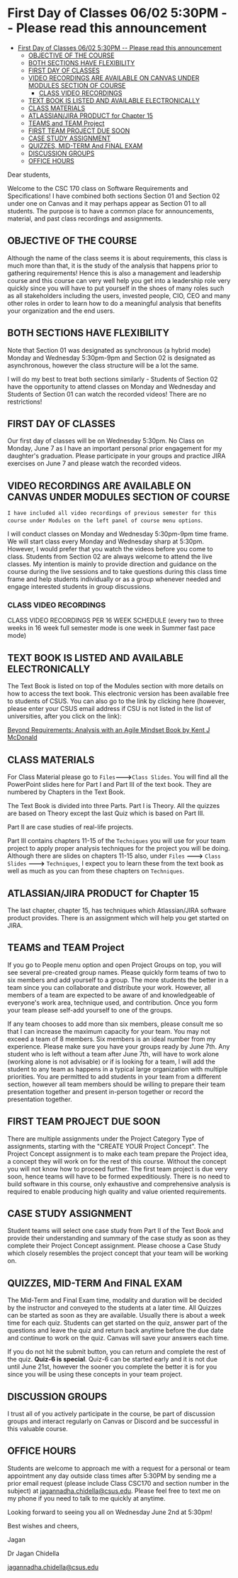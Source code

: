 # First Day of Classes 06/02 5:30PM -- Please read this announcement

- [First Day of Classes 06/02 5:30PM -- Please read this announcement](#first-day-of-classes-0602-530pm----please-read-this-announcement)
  - [OBJECTIVE OF THE COURSE](#objective-of-the-course)
  - [BOTH SECTIONS HAVE FLEXIBILITY](#both-sections-have-flexibility)
  - [FIRST DAY OF CLASSES](#first-day-of-classes)
  - [VIDEO RECORDINGS ARE AVAILABLE ON CANVAS UNDER MODULES SECTION OF COURSE](#video-recordings-are-available-on-canvas-under-modules-section-of-course)
    - [CLASS VIDEO RECORDINGS](#class-video-recordings)
  - [TEXT BOOK IS LISTED AND AVAILABLE ELECTRONICALLY](#text-book-is-listed-and-available-electronically)
  - [CLASS MATERIALS](#class-materials)
  - [ATLASSIAN/JIRA PRODUCT for Chapter 15](#atlassianjira-product-for-chapter-15)
  - [TEAMS and TEAM Project](#teams-and-team-project)
  - [FIRST TEAM PROJECT DUE SOON](#first-team-project-due-soon)
  - [CASE STUDY ASSIGNMENT](#case-study-assignment)
  - [QUIZZES, MID-TERM And FINAL EXAM](#quizzes-mid-term-and-final-exam)
  - [DISCUSSION GROUPS](#discussion-groups)
  - [OFFICE HOURS](#office-hours)

Dear students,

Welcome to the CSC 170 class on Software Requirements and Specifications!
I have combined both sections Section 01 and Section 02 under one on Canvas and
it may perhaps appear as Section 01 to all students. The purpose is to have a
common place for announcements, material, and past class recordings and assignments.

## OBJECTIVE OF THE COURSE

Although the name of the class seems it is about requirements,
this class is much more than that, it is the study of the analysis that happens
prior to gathering requirements! Hence this is also a management and leadership
course and this course can very well help you get into a leadership role very
quickly since you will have to put yourself in the shoes of many roles such as
all stakeholders including the users, invested people, CIO, CEO and many other
roles in order to learn how to do a meaningful analysis that benefits your
organization and the end users.

## BOTH SECTIONS HAVE FLEXIBILITY

Note that Section 01 was designated as synchronous (a hybrid mode) Monday and Wednesday
5:30pm-9pm and Section 02 is designated as asynchronous, however the class structure
will be a lot the same.

I will do my best to treat both sections similarly - Students of Section 02 have
the opportunity to attend classes on Monday and Wednesday and Students of Section 01
can watch the recorded videos! There are no restrictions!

## FIRST DAY OF CLASSES

Our first day of classes will be on Wednesday 5:30pm. No Class on Monday, June 7
as I have an important personal prior engagement for my daughter's graduation.
Please participate in your groups and practice JIRA exercises on June 7 and please
watch the recorded videos.

## VIDEO RECORDINGS ARE AVAILABLE ON CANVAS UNDER MODULES SECTION OF COURSE

`I have included all video recordings of previous semester for this course under Modules on the left panel of course menu options`.

I will conduct classes on Monday and Wednesday 5:30pm-9pm time frame. We will start
class every Monday and Wednesday sharp at 5:30pm. However, I would prefer that you
watch the videos before you come to class. Students from Section 02 are always welcome
to attend the live classes. My intention is mainly to provide direction and guidance
on the course during the live sessions and to take questions during this class time
frame and help students individually or as a group whenever needed and engage interested
students in group discussions.

### CLASS VIDEO RECORDINGS

CLASS VIDEO RECORDINGS PER 16 WEEK SCHEDULE
(every two to three weeks in 16 week full semester mode is one week in Summer fast pace mode)

## TEXT BOOK IS LISTED AND AVAILABLE ELECTRONICALLY

The Text Book is listed on top of the Modules section with more details on how to
access the text book. This electronic version has been available free to students of CSUS.
You can also go to the link by clicking here (however, please enter your CSUS email
address if CSU is not listed in the list of universities, after you click on the link):

[Beyond Requirements: Analysis with an Agile Mindset Book by Kent J McDonald](https://www.oreilly.com/library/view/beyond-requirements-analysis/9780133039863/?ar)

## CLASS MATERIALS

For Class Material please go to `Files`**--->**`Class Slides`. You will find all the
PowerPoint slides here for Part I and Part III of the text book.
They are numbered by Chapters in the Text Book.

The Text Book is divided into three Parts. Part I is Theory. All the quizzes are
based on Theory except the last Quiz which is based on Part III.

Part II are case studies of real-life projects.

Part III contains chapters 11-15 of the `Techniques` you will use for your team project
to apply proper analysis techniques for the project you will be doing. Although there are
slides on chapters 11-15 also, under `Files` **--->** `Class Slides` **--->** `Techniques`,
I expect you to learn these from the text book as well as much as you can from
these chapters on `Techniques`.

## ATLASSIAN/JIRA PRODUCT for Chapter 15

The last chapter, chapter 15, has techniques which Atlassian/JIRA software product provides.
There is an assignment which will help you get started on JIRA.

## TEAMS and TEAM Project

If you go to People menu option and open Project Groups on top, you will see
several pre-created group names. Please quickly form teams of two to six members
and add yourself to a group. The more students the better in a team since you can
collaborate and distribute your work. However, all members of a team are expected
to be aware of and knowledgeable of everyone's work area, technique used, and contribution.
Once you form your team please self-add yourself to one of the groups.

If any team chooses to add more than six members, please consult me so that I can
increase the maximum capacity for your team. You may not exceed a team of 8 members.
Six members is an ideal number from my experience. Please make sure you have your
groups ready by June 7th. Any student who is left without a team after June 7th,
will have to work alone (working alone is not advisable) or if is looking for a team,
I will add the student to any team as happens in a typical large organization with multiple priorities.
You are permitted to add students in your team from a different section,
however all team members should be willing to prepare their team presentation
together and present in-person together or record the presentation together.

## FIRST TEAM PROJECT DUE SOON

There are multiple assignments under the Project Category Type of assignments,
starting with the "CREATE YOUR Project Concept". The Project Concept assignment
is to make each team prepare the Project idea, a concept they will work on for
the rest of this course. Without the concept you will not know how to proceed further.
The first team project is due very soon, hence teams will have to be formed expeditiously.
There is no need to build software in this course, only exhaustive and comprehensive
analysis is required to enable producing high quality and value oriented requirements.

## CASE STUDY ASSIGNMENT

Student teams will select one case study from Part II of the Text Book and provide
their understanding and summary of the case study as soon as they complete their
Project Concept assignment. Please choose a Case Study which closely resembles the
project concept that your team will be working on.

## QUIZZES, MID-TERM And FINAL EXAM

The Mid-Term and Final Exam time, modality and duration will be decided by the instructor
and conveyed to the students at a later time. All Quizzes can be started as soon as they are available.
Usually there is about a week time for each quiz. Students can get started on the quiz,
answer part of the questions and leave the quiz and return back anytime before the due date
and continue to work on the quiz. Canvas will save your answers each time.

If you do not hit the submit button, you can return and complete the rest of the quiz.
**Quiz-6 is special**. Quiz-6 can be started early and it is not due until June 21st,
however the sooner you complete the better it is for you since you will be using
these concepts in your team project.

## DISCUSSION GROUPS

I trust all of you actively participate in the course, be part of discussion groups
and interact regularly on Canvas or Discord and be successful in this valuable course.

## OFFICE HOURS

Students are welcome to approach me with a request for a personal or team appointment
any day outside class times after 5:30PM by sending me a prior email request
(please include Class CSC170 and section number in the subject) at <jagannadha.chidella@csus.edu>.
Please feel free to text me on my phone if you need to talk to me quickly at anytime.

Looking forward to seeing you all on Wednesday June 2nd at 5:30pm!

Best wishes and cheers,

Jagan

Dr Jagan Chidella

<jagannadha.chidella@csus.edu>

